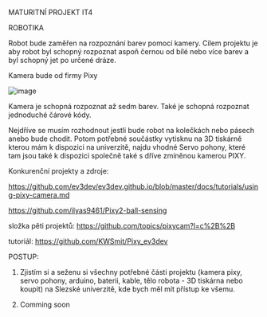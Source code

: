 MATURITNÍ PROJEKT IT4

ROBOTIKA

Robot bude zaměřen na rozpoznání barev pomocí kamery. Cílem projektu je aby robot byl schopný rozpoznat aspoň černou od bílé nebo více barev a byl schopný jet po určené dráze.

Kamera bude od firmy Pixy

![image](https://github.com/user-attachments/assets/d4877efa-77d0-44a7-ac8a-69d06fae34d1)

Kamera je schopná rozpoznat až sedm barev. Také je schopná rozpoznat jednoduché čárové kódy.

Nejdříve se musím rozhodnout jestli bude robot na kolečkách nebo pásech anebo bude chodit. Potom potřebné součástky vytisknu na 3D tiskárně kterou mám k dispozici na univerzitě, najdu vhodné Servo pohony, které tam jsou také k dispozici společně také s dříve zmíněnou kamerou PIXY.

Konkurenční projekty a zdroje: 

https://github.com/ev3dev/ev3dev.github.io/blob/master/docs/tutorials/using-pixy-camera.md

https://github.com/ilyas9461/Pixy2-ball-sensing

složka pěti projektů: https://github.com/topics/pixycam?l=c%2B%2B

tutoriál: https://github.com/KWSmit/Pixy_ev3dev

POSTUP: 

1. Zjistím si a seženu si všechny potřebné části projektu (kamera pixy, servo pohony, arduino, baterii, kable, tělo robota - 3D tiskárna nebo koupit) na Slezské univerzitě, kde bych měl mít přístup ke všemu.

2. Comming soon
